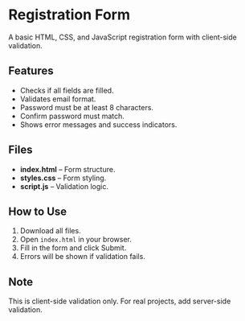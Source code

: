 # Registration Form

A basic HTML, CSS, and JavaScript registration form with client-side validation.

## Features
- Checks if all fields are filled.
- Validates email format.
- Password must be at least 8 characters.
- Confirm password must match.
- Shows error messages and success indicators.

## Files
- **index.html** – Form structure.
- **styles.css** – Form styling.
- **script.js** – Validation logic.

## How to Use
1. Download all files.
2. Open `index.html` in your browser.
3. Fill in the form and click Submit.
4. Errors will be shown if validation fails.

## Note
This is client-side validation only. For real projects, add server-side validation.
